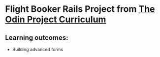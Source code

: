# Flight Booker Rails Project from [The Odin Project Curriculum](https://www.theodinproject.com/courses/ruby-on-rails/lessons/building-advanced-forms)

## Learning outcomes:
* Building advanced forms